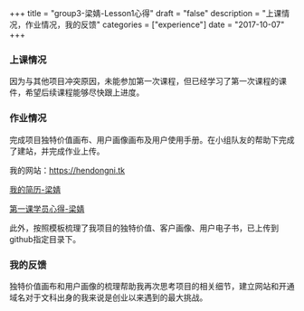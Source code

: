 +++
title = "group3-梁婧-Lesson1心得"
draft = "false"
description = "上课情况，作业情况，我的反馈"
categories = ["experience"]
date = "2017-10-07"
+++

### 上课情况

因为与其他项目冲突原因，未能参加第一次课程，但已经学习了第一次课程的课件，希望后续课程能够尽快跟上进度。

### 作业情况

完成项目独特价值画布、用户画像画布及用户使用手册。在小组队友的帮助下完成了建站，并完成作业上传。<br/>
<p>我的网站：<a href="https://hendongni.tk">https://hendongni.tk</a></p>
<p><a href="http://x-camp.tk/post/group3/group3-hendongni-resume/">我的简历-梁婧</a></p>
<p><a href="http://x-camp.tk/post/group3/group3-hendongni-feel/">第一课学员心得-梁婧</a></p>

此外，按照模板梳理了我项目的独特价值、客户画像、用户电子书，已上传到github指定目录下。


### 我的反馈
独特价值画布和用户画像的梳理帮助我再次思考项目的相关细节，建立网站和开通域名对于文科出身的我来说是创业以来遇到的最大挑战。